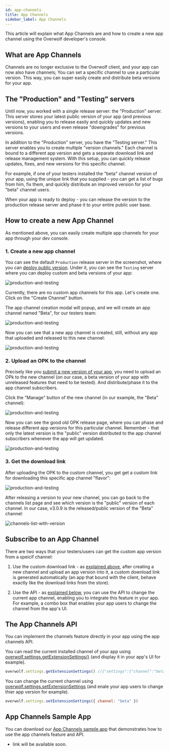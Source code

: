 ```yaml
---
id: app-channels
title: App Channels
sidebar_label: App Channels
---
```


This article will explain what App Channels are and how to create a new app channel using the Overwolf developer's console.

## What are App Channels

Channels are no longer exclusive to the Overwolf client, and your app can now also have channels; You can set a specific channel to use a particular version. This way, you can super easily create and distribute beta versions for your app.

## The "Production" and "Testing" servers

Until now, you worked with a single release server: the "Production" server. This server stores your latest public version of your app (and previous versions), enabling you to release easily and quickly updates and new versions to your users and even release "downgrades" for previous versions.

In addition to the "Production" server, you have the "Testing server." This server enables you to create multiple "version channels."  Each channel is bound to a different app version and gets a separate download link and release management system.  With this setup, you can quickly release updates, fixes, and new versions for this specific channel. 

For example, if one of your testers installed the "beta" channel version of your app, using the unique link that you supplied - you can get a list of bugs from him, fix them, and quickly distribute an improved version for your "beta" channel users.

When your app is ready to deploy - you can release the version to the production release server and phase it to your entire public user base.

## How to create a new App Channel

As mentioned above, you can easily create multiple app channels for your app through your dev console.

### 1. Create a new app channel

You can see the default `Production` release server in the screenshot, where you can [deploy public version](submit-a-new-version#upload-new-app-version). Under it, you can see the `Testing` server where you can deploy custom and beta versions of your app:

![production-and-testing](../assets/dev-console/app-channels/production-and-testing.png)

Currently, there are no custom app channels for this app. Let's create one. Click on the "Create Channel" button.

The app channel creation modal will popup, and we will create an app channel named "Beta", for our testers team:

![production-and-testing](../assets/dev-console/app-channels/create-channel-modal.png)

Now you can see that a new app channel is created, still, without any app that uploaded and released to this new channel:

![production-and-testing](../assets/dev-console/app-channels/channels-list.png)

### 2. Upload an OPK to the channel

Precisely like you [submit a new version of your app](submit-a-new-version#3-upload-the-new-opk), you need to upload an OPk to the new channel (on our case, a beta version of your app with unreleased features that need to be tested). And distribute/phase it to the app channel subscribers.

Click the "Manage" button of the new channel (in our example, the "Beta" channel):

![production-and-testing](../assets/dev-console/app-channels/manage-button.png)

Now you can see the good old OPK release page, where you can phase and release different app versions for this particular channel. Remember - that only the latest version is the "public" version distributed to the app channel subscribers whenever the app will get updated.

![production-and-testing](../assets/dev-console/app-channels/drop-opk.png)

### 3. Get the download link

After uploading the OPK to the custom channel, you get get a custom link for downloading this specific app channel "flavor":

![production-and-testing](../assets/dev-console/app-channels/copy-link.png)

After releasing a version to your new channel, you can go back to the channels list page and see which version is the "public" version of each channel. In our case, v3.0.9 is the released/public version of the "Beta" channel:

![channels-list-with-version](../assets/dev-console/app-channels/channels-list-with-version.png)

## Subscribe to an App Channel

There are two ways that your testers/users can get the custom app version from a speicif channel:

1. Use the custom download link - as [explained above](#3-get-the-download-link), after creating a new channel and upload an app version into it, a custom download link is generated automatically (an app that bound with the client, behave exactly like the download links from the store).

2. Use the API - as [explained below](#the-app-channels-api), you can use the API to change the current app channel, enabling you to integrate this feature in your app. For example, a combo box that enables your app users to change the channel from the app's UI.

## The App Channels API

You can implement the channels feature directly in your app using the app channels API. 

You can read the current installed channel of your app using [overwolf.settings.getExtensionSettings()](../api/overwolf-settings#getextensionsettingscallback) (and display it in your app's UI for example).

```js
overwolf.settings.getExtensionSettings() //{"settings":{"channel":"beta"},"success":true}
```

You can change the current channel using [overwolf.settings.setExtensionSettings](../api/overwolf-settings#setextensionsettingsextensionsettings-callback) (and enale your app users to change thier app version for example).

```js
overwolf.settings.setExtensionSettings({ channel: "beta" })
```

## App Channels Sample App

You can download our [App Channels sample app]() that demonstrates how to use the app channels feature and API.

* link will be available soon.
